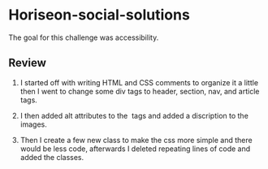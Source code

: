 # Horiseon-social-solutions

The goal for this challenge was accessibility.

## Review 

1. I started off with writing HTML and CSS comments to organize it a little then I went to change some div tags to header, section, nav, and article tags.
  
2. I then added alt attributes to the <img> tags and added a discription to the images.

3. Then I create a few new class to make the css more simple and there would be less code, afterwards I deleted repeating lines of code and added the classes.
